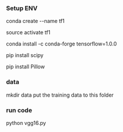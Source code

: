 ### Setup ENV


conda create --name tf1

source activate tf1

conda install -c conda-forge tensorflow=1.0.0

pip install scipy

pip install Pillow

### data
mkdir data
put the training data to this folder

### run code


python vgg16.py 
